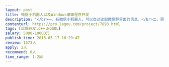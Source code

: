 ```yaml
---                
layout: post       
title: 微信小机器人以及Windows桌面程序开发           
description: '</br>一，有微信小机器人，可以自动读取微信群里面的信息。</br>二，需要在window桌面制作程序，负责解析出来微信群里面读取的信息。</br>三，微信机器人整个软件的核心，读取微信群里面的信息要稳定，尽量使用pc破解版软件。</br>'     
contenturl: https://pro.lagou.com/project/7893.html      
tags: [后端开发,C++,NoSQL]            
salary: 5000-10000元          
publish_time: 2018-05-17 10:29:47         
review: 1573人                   
apply: 2人                   
recommend: 0人                   
time_range: 1-2周              
---                 
```


